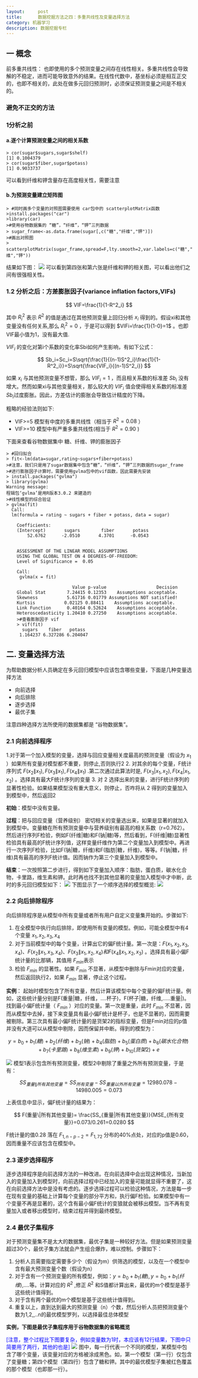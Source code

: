 ```yaml
---
layout:     post
title:      数据挖掘方法之四：多重共线性及变量选择方法
category: 机器学习
description: 数据挖掘专栏
---
```


## 一 概念    

  前多重共线性： 也即使用的多个预测变量之间存在线性相关。多重共线性会导致解的不稳定，进而可能导致意外的结果。在线性代数中，基坐标必须是相互正交的，也即不相关的，此处在做多元回归预测时，必须保证预测变量之间是不相关的。

### 避免不正交的方法

### 1分析之前

#### a.逐个计算预测变量之间的相关系数


```
> cor(sugar$sugars,sugar$shelf)  
[1] 0.1004379  
> cor(sugar$fiber,sugar$potass)  
[1] 0.9033737  
```

可以看到纤维和钾含量存在高度相关性，需要注意

#### b.为预测变量建立矩阵图


```
> #同时画多个变量的对照图需要使用 car包中的 scatterplotMatrix函数  
>install.packages("car")  
>library(car)  
>#使用谷物数据集的 “糖”，“纤维”，“钾”三列数据  
> sugar_frame<-as.data.frame(sugar[,c("糖","纤维","钾")])  
>#画出对照图  
> scatterplotMatrix(sugar_frame,spread=F,lty.smooth=2,var.labels=c("糖","纤维","钾"))
```

结果如下图：
<img src="/images/blog/muitllinerandselect1.png">
可以看到第四张和第六张是纤维和钾的相关图，可以看出他们之间有很强相关性。

### 1.2 分析之后：方差膨胀因子(variance inflation factors,VIFs)

$$
  VIF=\frac{1}{1-R^2_i}
$$

其中 $R_i^2$ 表示 $R^2$ 的值是通过在其他预测变量上回归分析 $x_i$ 得到的。假设xi和其他变量没有任何关系,那么 $R_i^2=0$ ，于是可以得到 $VIFi=\frac{1}{1-0}=1$ 。也即VIF最小值为1，没有最大值.

 $VIF_i$ 的变化对第i个系数的变化率Sbi如何产生影响，有如下公式：

 $$
   Sb_i=Sc_i=S\sqrt{\frac{1}{(n-1)S^2_i}\frac{1}{1-R^2_i}}=S\sqrt{\frac{VIF_i}{(n-1)S^2_i}}
 $$

如果 $x_i$ 与其他预测变量不想管，那么 $VIF_i=1$ ，而且相关系数的标准差 $Sb_i$ 没有增大。然而如果xi与其他变量相关，那么较大的 $VIF_i$ 值会使得相关系数的标准差 $Sb_i$过度膨胀。因此，方差估计的膨胀会导致估计精度的下降。

粗略的经验法则如下:

+ VIF>=5  模型有中度的多重共线性（相当于 $R^2=0.08$ ）
+ VIF>=10  模型中有严重多重共线性(相当于 $R^2=0.90$ )

下面来查看谷物数据集中 糖、纤维、钾的膨胀因子

```
> #回归拟合  
> fit<-lm(data=sugar,rating~sugars+fiber+potass)  
>#注意，我们只是用了sugar数据集中包含“糖”，“纤维”，“钾”三列数据的sugar_frame  
>#进行膨胀因子计算时，需要使用gvlma包中的vif函数，因此需要先安装  
> install.packages("gvlma")  
> library(gvlma)  
Warning message:  
程辑包‘gvlma’是用R版本3.0.2 来建造的   
>#线性模型的综合验证  
> gvlma(fit)  
  Call:  
  lm(formula = rating ~ sugars + fiber + potass, data = sugar)  

    Coefficients:  
    (Intercept)       sugars        fiber       potass    
        52.6762      -2.0510       4.3701      -0.0543    


    ASSESSMENT OF THE LINEAR MODEL ASSUMPTIONS  
    USING THE GLOBAL TEST ON 4 DEGREES-OF-FREEDOM:  
    Level of Significance =  0.05   

    Call:  
     gvlma(x = fit)   

                         Value p-value                   Decision  
    Global Stat        7.24415 0.12353    Assumptions acceptable.  
    Skewness           5.61716 0.01779 Assumptions NOT satisfied!  
    Kurtsis           0.02125 0.88411    Assumptions acceptable.  
    Link Function      0.40164 0.52624    Assumptions acceptable.  
    Heteroscedasticity 1.20410 0.27250    Assumptions acceptable.  
    >#查看膨胀因子 vif  
    > vif(fit)  
      sugars    fiber   potass   
     1.164237 6.327286 6.204047  

```

## 二.  变量选择方法

为帮助数据分析人员确定在多元回归模型中应该包含哪些变量，下面是几种变量选择方法

+ 向前选择
+ 向后排除
+ 逐步选择
+ 最优子集

注意四种选择方法所使用的数据集都是 “谷物数据集”。

### 2.1   向前选择程序

1.对于第一个加入模型的变量，选择与回应变量相关度最高的预测变量（假设为 $x_1$ ）如果所有变量对模型都不重要，则停止,否则执行2
2. 对其余的每个变量，F统计序列式 $F(x_2\|x_1),F(x_3\|x_1),F(x_4\|x_1)$ .第二次通过此算法时是, $F(x_3|x_1,x_2),F(x_4|x_1,x_2)$ 。选择具有最大F统计序列的变量
3. 对 2 选择出来的变量，进行F统计序列的显著性检验。如果结果模型没有重大意义，则停止，否咋将从 2 得到的变量加入到模型中，然后返回2

**初始**：模型中没有变量。

**过程**：把与回应变量（营养级别） 密切相关的变量选出来，如果是显著的就加入到模型中。变量糖在所有预测变量中与营养级别有最高的相关系数（r=0.762）。然后进行序列F检验，例如F(纤维\|糖)和F(钠\|糖)等，然后看到，F(纤维\|糖)显著性检验具有最高的F统计序列值，这样变量纤维作为第二个变量加入到模型中。再进行一次序列F检验，比如F(钠\|糖，纤维)和F(脂肪\|糖，纤维)，等等。F(钠\|糖，纤维)具有最高的序列F统计值。因而钠作为第三个变量加入到模型中。

**结束**：一次按照第二步进行，得到如下变量加入顺序：脂肪，蛋白质，碳水化合物，卡里路，维生素和钾。此时再也找不到其他显著的变量加入模型中才中断，此时的多元回归模型如下：
<img src="/images/blog/muitllinerandselect4.png">
下图显示了一个顺序选择的模型概览:
<img src="/images/blog/muitllinerandselect5.png">

### 2.2 向后排除程序

向后排除程序是从模型中所有变量或者所有用户自定义变量集开始的。步骤如下:

1. 在全模型中执行向后排除，即使用所有变量的模型。例如，可能全模型中有4个变量 $x_1,x_2,x_3,x_4$
2. 对于当前模型中的每个变量，计算出它的偏F统计量。第一次是：$F(x_1,x_2,x_3,x_4)、F(x_2\|x_1,x_3,x_4)、F(x_3\|x_1,x_2,x_4)和F(x_4\|x_1,x_2,x_3)$ 。选择具有最小偏F统计量的比那辆，其值用 $F_{min}$表示
3. 检验 $F_{min}$ 的显著性。如果 $F_{min}$ 不显著，从模型中删除与Fmin对应的变量，然后返回执行2，如果 $F_{min}$ 显著，停止这个过程。

**实例**：
起始时模型包含了所有变量，然后计算该模型中每个变量的偏F统计量。例如，这些统计量分别是F(重量\|糖，纤维，....杯子)，F(杯子\|糖，纤维,.....重量\|)。找到最小偏F统计量（ $F_{min}$ ）对应的变量。第一次是重量，此时 $F_{min}$ 不显著，因而从模型中去掉，接下来变量具有最小偏F统计是杯子，也是不显著的，因而需要被剔除。第三次具有最小偏F统计量的是货架2的指标变量，但是Fmin对应的p值并没有大道可以从模型中剔除，因而保留并中断。得到的模型为：

$$
  y =b_0+b_1(糖)+b_2(纤维)+b_3(钠)+b_4(脂肪)+b_5(蛋白质)+b_6(碳水化合物)+b_7(卡里路)+b_8(维生素)+b_9(钾)+b_10(货架2)+e
$$

<img src="/images/blog/muitllinerandselect7.png">
模型1表示包含所有预测变量，模型2中剔除了重量之外所有预测变量，于是有：

$$
  SS_{重量\|所有其他变量}=SS_{所有变量}-SS_{重量以外所有变量}=12980.078-14980.005=0.073
$$

上表信息中显示，偏F统计量的结果为：

$$
  F(重量\|所有其他变量)= \frac{SS_{重量|所有其他变量}}{MSE_{所有变量}}=0.073/0.261=0.0280
$$

F统计量的值0.28 落在 $F_{1,n-p-2}=F_{1,72}$ 分布的40%点处，对应的p值是0.60，因而重量不应该包含在模型中。

### 2.3 逐步选择程序

 逐步选择程序是向前选择方法的一种改进。在向前选择中会出现这种情况，当新加入的变量加入到模型时，向前选择过程中已经加入的变量可能就显得不重要了，这在向前选择方法中是没有考虑的。逐步选择过程可以检验这种情况，方法是每一步在现有变量的基础上计算每个变量的部分平方和，执行偏F检验。如果模型中有一个变量不再是显著的，这个含有最小偏F统计的变狼就会被移出模型。当不再有变量加入或者移出模型时，结束过程并得到最终模型。

### 2.4  最优子集程序

对于预测变量集不是太大的数据集，最优子集是一种较好方法。但是如果预测变量超过30个，最优子集方法就会产生组合爆炸，难以控制。步骤如下：

1. 分析人员需要指定需要多少个（假设为m）供筛选的模型，以及在一个模型中含有最大预测变量个数（假设为n）
2. 对于含有一个预测变量的所有模型，例如：$y=b_0+b_1(糖),y=b_0+b_1(纤维)$,....等。计算对应的 $R^2$ ,修正 $R^2$ 和S值都计算出来，最优的m个模型是基于这些统计值得到。
3. 对于含有两个最优的m个模型是基于这些统计值得到。
4. 重复以上，直到达到最大的预测变量（n）个数，然后分析人员把预测变量个数为1,2,,..n的最优模型罗列，以选择最佳总体模型

**实例，下图是最优子集程序用于谷物数据集的省略概览**

<font color="blue">[注意，整个过程比下图要复杂，例如变量数为1时，本应该有12行结果，下图中只简要用了两行，其他的也是]</font>
<img src="/images/blog/muitllinerandselect10.png">
图中，每一行代表一个不同的模型，某模型中包含了哪个变量，该变量对应的方格被涂成黑色。如，第一个模型（第一行）仅包含了变量糖；第四个模型（第四行）包含了糖和钾。其中的最优模型子集被红色覆盖的那个模型（也即那一行）。
